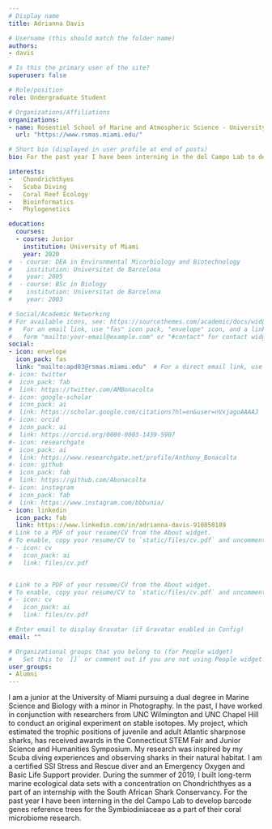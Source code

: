 ```yaml
---
# Display name
title: Adrianna Davis

# Username (this should match the folder name)
authors:
- davis

# Is this the primary user of the site?
superuser: false

# Role/position
role: Undergraduate Student

# Organizations/Affiliations
organizations:
- name: Rosentiel School of Marine and Atmospheric Science - University of Miami
  url: "https://www.rsmas.miami.edu/"

# Short bio (displayed in user profile at end of posts)
bio: For the past year I have been interning in the del Campo Lab to develop barcode genes reference trees for the Symbiodiniaceae as a part of their coral microbiome research.

interests:
-   Chondrichthyes
-   Scuba Diving
-   Coral Reef Ecology
-   Bioinformatics
-   Phylogenetics

education:
  courses:
  - course: Junior
    institution: University of Miami
    year: 2020
#  - course: DEA in Environmental Micorbiology and Biotechnology
#    institution: Universitat de Barcelona
#    year: 2005
#  - course: BSc in Biology
#    institution: Universitat de Barcelona
#    year: 2003

# Social/Academic Networking
# For available icons, see: https://sourcethemes.com/academic/docs/widgets/#icons
#   For an email link, use "fas" icon pack, "envelope" icon, and a link in the
#   form "mailto:your-email@example.com" or "#contact" for contact widget.
social:
- icon: envelope
  icon_pack: fas
  link: "mailto:apd83@rsmas.miami.edu"  # For a direct email link, use "mailto:test@example.org".
#- icon: twitter
#  icon_pack: fab
#  link: https://twitter.com/AMBonacolta
#- icon: google-scholar
#  icon_pack: ai
#  link: https://scholar.google.com/citations?hl=en&user=nVxjagoAAAAJ
#- icon: orcid
#  icon_pack: ai
#  link: https://orcid.org/0000-0003-1439-5907
#- icon: researchgate
#  icon_pack: ai
#  link: https://www.researchgate.net/profile/Anthony_Bonacolta
#- icon: github
#  icon_pack: fab
#  link: https://github.com/Abonacolta
#- icon: instagram
#  icon_pack: fab
#  link: https://www.instagram.com/bbbunia/
- icon: linkedin
  icon_pack: fab
  link: https://www.linkedin.com/in/adrianna-davis-910850189
# Link to a PDF of your resume/CV from the About widget.
# To enable, copy your resume/CV to `static/files/cv.pdf` and uncomment the lines below.
# - icon: cv
#   icon_pack: ai
#   link: files/cv.pdf


# Link to a PDF of your resume/CV from the About widget.
# To enable, copy your resume/CV to `static/files/cv.pdf` and uncomment the lines below.
# - icon: cv
#   icon_pack: ai
#   link: files/cv.pdf

# Enter email to display Gravatar (if Gravatar enabled in Config)
email: ""

# Organizational groups that you belong to (for People widget)
#   Set this to `[]` or comment out if you are not using People widget.
user_groups:
- Alumni
---
```


I am a junior at the University of Miami pursuing a dual degree in Marine Science and Biology with a minor in Photography. In the past, I have worked in conjunction with researchers from UNC Wilmington and UNC Chapel Hill to conduct an original experiment on stable isotopes. My  project, which estimated the trophic positions of juvenile and adult Atlantic sharpnose sharks, has received awards in the Connecticut STEM Fair and Junior Science and Humanities Symposium. My research was inspired by my Scuba diving experiences and observing sharks in their natural habitat. I am a certified SSI Stress and Rescue diver and an Emergency Oxygen and Basic Life Support provider. During the summer of 2019, I built long-term marine ecological data sets with a concentration on Chondrichthyes as a part of an internship with the South African Shark Conservancy. For the past year I have been interning in the del Campo Lab to develop barcode genes reference trees for the Symbiodiniaceae as a part of their coral microbiome research.
